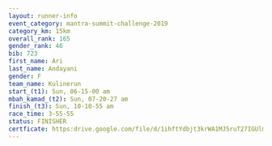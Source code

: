 ```yaml
---
layout: runner-info 
event_category: mantra-summit-challenge-2019 
category_km: 15km 
overall_rank: 165
gender_rank: 46
bib: 723
first_name: Ari
last_name: Andayani
gender: F
team_name: Kulinerun
start_(t1): Sun, 06-15-00 am
mbah_kamad_(t2): Sun, 07-20-27 am
finish_(t3): Sun, 10-10-55 am
race_time: 3-55-55
status: FINISHER
certficate: https:drive.google.com/file/d/1ihftYdbjt3krWA1MJ5ruT27IGUlmsM0w/view?usp=sharing
---
```

